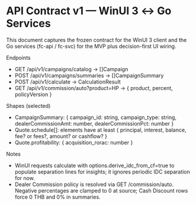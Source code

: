 # API Contract v1 — WinUI 3 ↔ Go Services

This document captures the frozen contract for the WinUI 3 client and the Go services (fc-api / fc-svc) for the MVP plus decision-first UI wiring.

Endpoints
- GET /api/v1/campaigns/catalog → []Campaign
- POST /api/v1/campaigns/summaries → []CampaignSummary
- POST /api/v1/calculate → CalculationResult
- GET /api/v1/commission/auto?product=HP → { product, percent, policyVersion }

Shapes (selected)
- CampaignSummary: { campaign_id: string, campaign_type: string, dealerCommissionAmt: number, dealerCommissionPct: number }
- Quote.schedule[]: elements have at least { principal, interest, balance, fee? or fees?, amount? or cashflow? }
- Quote.profitability: { acquisition_rorac: number }

Notes
- WinUI requests calculate with options.derive_idc_from_cf=true to populate separation lines for insights; it ignores periodic IDC separation for now.
- Dealer Commission policy is resolved via GET /commission/auto. Negative percentages are clamped to 0 at source; Cash Discount rows force 0 THB and 0% in summaries.
